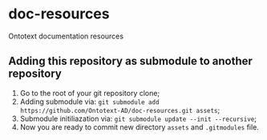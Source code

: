 # doc-resources
Ontotext documentation resources

Adding this repository as submodule to another repository
---------------------------------------------------------
1. Go to the root of your git repository clone;
2. Adding submodule via:
`git submodule add https://github.com/Ontotext-AD/doc-resources.git assets`;
3. Submodule initiliazation via:
`git submodule update --init --recursive`;
4. Now you are ready to commit new directory `assets` and `.gitmodules` file.
